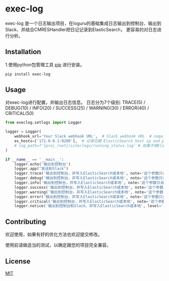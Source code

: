 # exec-log

exec-log 是一个日志输出项目，在loguru的基础集成日志输出到控制台、输出到Slack、并结合CMRESHandler把日记记录到ElasticSearch，
更容易的对日志进行分析。

## Installation

1.使用python包管理工具 [pip](https://pypi.org/project/exec-log/) 进行安装。

```bash
pip install exec-log
```

## Usage
对exec-log进行配置，并输出日志信息。
日志分为7个级别: TRACE(5) / DEBUG(10) / INFO(20) / SUCCESS(25) / WARNING(30) / ERROR(40) / CRITICAL(50)

```python
from execlog.setlogs import Logger

logger = Logger(
    webhook_url='Your Slack webhook URL',  # Slack webhook URL  # noqa
    es_hosts=['172.0.0.1:9200'],  # 记录日期 ElasticSearch host ip and port
    # log_path=f'{proj_root}/site/logs/running_status.log' # 如果不用ElasticSearch可以自定义log保存路径或使用默认路径
)

if __name__ == '__main__':
    logger.echo('输出到控制台')
    logger.app("发送到Slack")
    logger.trace('输出到控制台，并写入ElasticSearch或本地', note='这个参数只会在ES显示，ES会添加字段名为extra.note, note可以随情况更改，<<也可以不设置>>， 相应ES字段名也会动态更改。')
    logger.debug('输出到控制台，并写入ElasticSearch或本地', note='这个参数只会在ES显示，ES会添加字段名为extra.note, note可以随情况更改，<<也可以不设置>>， 相应ES字段名也会动态更改。')
    logger.info('输出到控制台，并写入ElasticSearch或本地', note='这个参数只会在ES显示，ES会添加字段名为extra.note, note可以随情况更改，<<也可以不设置>>， 相应ES字段名也会动态更改。')
    logger.success('输出到控制台，并写入ElasticSearch或本地', note='这个参数只会在ES显示，ES会添加字段名为extra.note, note可以随情况更改，<<也可以不设置>>， 相应ES字段名也会动态更改。')
    logger.warning('输出到控制台，并写入ElasticSearch或本地', note='这个参数只会在ES显示，ES会添加字段名为extra.note, note可以随情况更改，<<也可以不设置>>， 相应ES字段名也会动态更改。')
    logger.error('输出到控制台，并写入ElasticSearch或本地', note='这个参数只会在ES显示，ES会添加字段名为extra.note, note可以随情况更改，<<也可以不设置>>， 相应ES字段名也会动态更改。')
    logger.critical('输出到控制台，并写入ElasticSearch或本地', note='这个参数只会在ES显示，ES会添加字段名为extra.note, note可以随情况更改，<<也可以不设置>>， 相应ES字段名也会动态更改。')
    logger.notice('输出到控制台和Slack，并写入ElasticSearch或本地', level='INFO', note='这个参数只会在ES显示，ES会添加字段名为extra.note, note可以随情况更改，<<也可以不设置>>， 相应ES字段名也会动态更改。')
```
## Contributing
欢迎使用，如果有好的优化方法也欢迎提交修改。

使用前请做适当的测试，以确定跟您的项目完全兼容。

## License
[MIT](https://choosealicense.com/licenses/mit/)